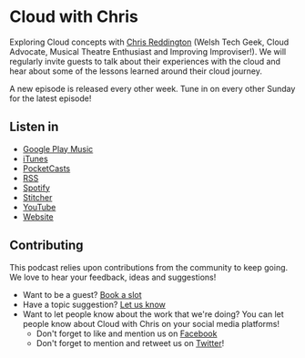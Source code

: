 # Cloud with Chris

Exploring Cloud concepts with [Chris Reddington](https://www.christianreddington.co.uk/) (Welsh Tech Geek, Cloud Advocate, Musical Theatre Enthusiast and Improving Improviser!). We will regularly invite guests to talk about their experiences with the cloud and hear about some of the lessons learned around their cloud journey.

A new episode is released every other week. Tune in on every other Sunday for the latest episode!

## Listen in
* [Google Play Music](https://playmusic.app.goo.gl/?ibi=com.google.PlayMusic&isi=691797987&ius=googleplaymusic&apn=com.google.android.music&link=https://play.google.com/music/m/Icbsoegu6uvdlor4p4ukknrnel4?t%3DCloud_with_Chris%26pcampaignid%3DMKT-na-all-co-pr-mu-pod-16)
* [iTunes](https://podcasts.apple.com/gb/podcast/cloud-with-chris/id1499633784)
* [PocketCasts](https://pca.st/u5t985sn)
* [RSS](https://www.cloudwithchris.com/episode/index.xml)
* [Spotify](https://open.spotify.com/show/3oBrdKm5grzl58GBiV0j2y)
* [Stitcher](https://www.stitcher.com/s?fid=507667&refid=stpr)
* [YouTube](https://www.youtube.com/channel/UC6KrOsGhSVJBszv_AwbcMxA)
* [Website](https://www.cloudwithchris.com)

## Contributing
This podcast relies upon contributions from the community to keep going. We love to hear your feedback, ideas and suggestions!

* Want to be a guest? [Book a slot](https://calendly.com/cloudwithchris)
* Have a topic suggestion? [Let us know](https://forms.office.com/Pages/ResponsePage.aspx?id=I8_hAe_rSkSatzbwI0Rs1nhBo3a5mW9AuJOwL1Kt0n9UQVcyOFZFNkdXU0FGNTM0Uk0zUEdPT1VFNy4u)
* Want to let people know about the work that we're doing? You can let people know about Cloud with Chris on your social media platforms! 
    * Don't forget to like and mention us on [Facebook](https://facebook.com/CloudWithChris)
    * Don't forget to mention and retweet us on [Twitter](https://twitter.com/CloudWithChris)!
